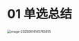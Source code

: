 

# 01 单选总结

<img src="https://cvp.oss-cn-shanghai.aliyuncs.com/202506141457010.png" alt="image-20250614145743855" style="zoom: 50%;" />